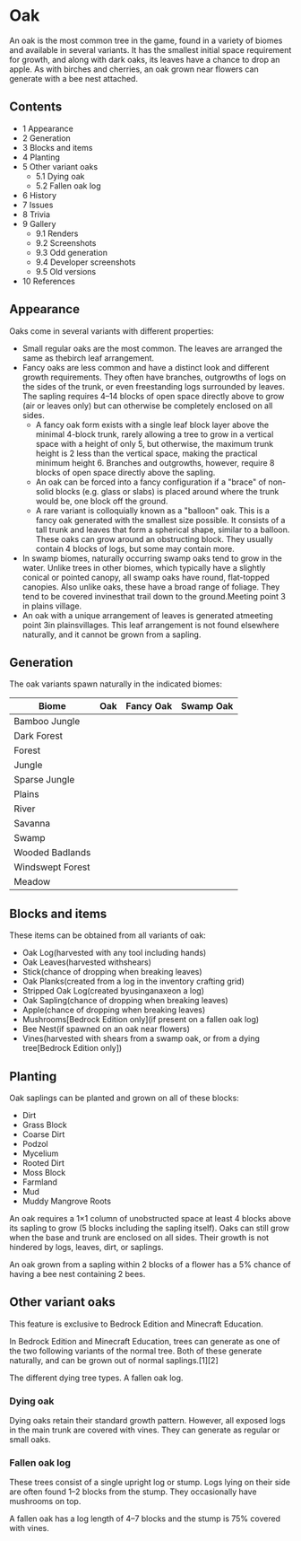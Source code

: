 # Oak
An oak is the most common tree in the game, found in a variety of biomes and available in several variants. It has the smallest initial space requirement for growth, and along with dark oaks, its leaves have a chance to drop an apple. As with birches and cherries, an oak grown near flowers can generate with a bee nest attached.

## Contents
- 1 Appearance
- 2 Generation
- 3 Blocks and items
- 4 Planting
- 5 Other variant oaks
	- 5.1 Dying oak
	- 5.2 Fallen oak log
- 6 History
- 7 Issues
- 8 Trivia
- 9 Gallery
	- 9.1 Renders
	- 9.2 Screenshots
	- 9.3 Odd generation
	- 9.4 Developer screenshots
	- 9.5 Old versions
- 10 References

## Appearance
Oaks come in several variants with different properties:

- Small regular oaks are the most common. The leaves are arranged the same as thebirch leaf arrangement.
- Fancy oaks are less common and have a distinct look and different growth requirements. They often have branches, outgrowths of logs on the sides of the trunk, or even freestanding logs surrounded by leaves. The sapling requires 4–14 blocks of open space directly above to grow (air or leaves only) but can otherwise be completely enclosed on all sides.
	- A fancy oak form exists with a single leaf block layer above the minimal 4-block trunk, rarely allowing a tree to grow in a vertical space with a height of only 5, but otherwise, the maximum trunk height is 2 less than the vertical space, making the practical minimum height 6. Branches and outgrowths, however, require 8 blocks of open space directly above the sapling.
	- An oak can be forced into a fancy configuration if a "brace" of non-solid blocks (e.g. glass or slabs) is placed around where the trunk would be, one block off the ground.
	- A rare variant is colloquially known as a "balloon" oak. This is a fancy oak generated with the smallest size possible. It consists of a tall trunk and leaves that form a spherical shape, similar to a balloon. These oaks can grow around an obstructing block. They usually contain 4 blocks of logs, but some may contain more.
- In swamp biomes, naturally occurring swamp oaks tend to grow in the water. Unlike trees in other biomes, which typically have a slightly conical or pointed canopy, all swamp oaks have round, flat-topped canopies. Also unlike oaks, these have a broad range of foliage. They tend to be covered invinesthat trail down to the ground.Meeting point 3 in plains village.
- An oak with a unique arrangement of leaves is generated atmeeting point 3in plainsvillages. This leaf arrangement is not found elsewhere naturally, and it cannot be grown from a sapling.


## Generation
The oak variants spawn naturally in the indicated biomes:

| Biome            | Oak | Fancy Oak | Swamp Oak |
|------------------|-----|-----------|-----------|
| Bamboo Jungle    |     |           |           |
| Dark Forest      |     |           |           |
| Forest           |     |           |           |
| Jungle           |     |           |           |
| Sparse Jungle    |     |           |           |
| Plains           |     |           |           |
| River            |     |           |           |
| Savanna          |     |           |           |
| Swamp            |     |           |           |
| Wooded Badlands  |     |           |           |
| Windswept Forest |     |           |           |
| Meadow           |     |           |           |

## Blocks and items
These items can be obtained from all variants of oak:

- Oak Log(harvested with any tool including hands)
- Oak Leaves(harvested withshears)
- Stick(chance of dropping when breaking leaves)
- Oak Planks(created from a log in the inventory crafting grid)
- Stripped Oak Log(created byusinganaxeon a log)
- Oak Sapling(chance of dropping when breaking leaves)
- Apple(chance of dropping when breaking leaves)
- Mushrooms‌[Bedrock Edition  only](if present on a fallen oak log)
- Bee Nest(if spawned on an oak near flowers)
- Vines(harvested with shears from a swamp oak, or from a dying tree‌[Bedrock Edition  only])

## Planting
Oak saplings can be planted and grown on all of these blocks:

- Dirt
- Grass Block
- Coarse Dirt
- Podzol
- Mycelium
- Rooted Dirt
- Moss Block
- Farmland
- Mud
- Muddy Mangrove Roots

An oak requires a 1×1 column of unobstructed space at least 4 blocks above its sapling to grow (5 blocks including the sapling itself). Oaks can still grow when the base and trunk are enclosed on all sides. Their growth is not hindered by logs, leaves, dirt, or saplings.

An oak grown from a sapling within 2 blocks of a flower has a 5% chance of having a bee nest containing 2 bees.

## Other variant oaks

  

This feature is exclusive to  Bedrock Edition and  Minecraft Education. 


In Bedrock Edition and Minecraft Education, trees can generate as one of the two following variants of the normal tree. Both of these generate naturally, and can be grown out of normal saplings.[1][2]

The different dying tree types.
A fallen oak log.
### Dying oak
Dying oaks retain their standard growth pattern. However, all exposed logs in the main trunk are covered with vines. They can generate as regular or small oaks.

### Fallen oak log
These trees consist of a single upright log or stump. Logs lying on their side are often found 1–2 blocks from the stump. They occasionally have mushrooms on top.

A fallen oak has a log length of 4–7 blocks and the stump is 75% covered with vines.



